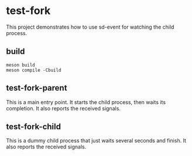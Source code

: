 # test-fork

This project demonstrates how to use sd-event for watching the child process.

## build
```
meson build
meson compile -Cbuild
```

## test-fork-parent
This is a main entry point. It starts the child process, then waits its
completion. It also reports the received signals.

## test-fork-child
This is a dummy child process that just waits several seconds and finish.
It also reports the received signals.
